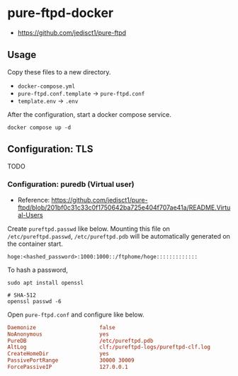 # pure-ftpd-docker

- <https://github.com/jedisct1/pure-ftpd>

## Usage

Copy these files to a new directory.

- `docker-compose.yml`
- `pure-ftpd.conf.template` -> `pure-ftpd.conf`
- `template.env` -> `.env`

After the configuration, start a docker compose service.

```shell
docker compose up -d
```

## Configuration: TLS

TODO

### Configuration: puredb (Virtual user)

- Reference: <https://github.com/jedisct1/pure-ftpd/blob/201bf0c31c33c0f1750642ba725e404f707ae41a/README.Virtual-Users>

Create `pureftpd.passwd` like below.
Mounting this file on `/etc/pureftpd.passwd`, `/etc/pureftpd.pdb` will be automatically generated on the container start.

```passwd
hoge:<hashed_password>:1000:1000::/ftphome/hoge:::::::::::::
```

To hash a password,

```shell
sudo apt install openssl

# SHA-512
openssl passwd -6
```

Open `pure-ftpd.conf` and configure like below.

```conf
Daemonize                    false
NoAnonymous                  yes
PureDB                       /etc/pureftpd.pdb
AltLog                       clf:/pureftpd-logs/pureftpd-clf.log
CreateHomeDir                yes
PassivePortRange             30000 30009
ForcePassiveIP               127.0.0.1
```
